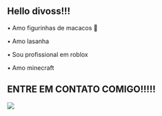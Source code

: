 ## Hello divoss!!! 

 • Amo figurinhas de macacos 🐒
 
 • Amo lasanha 
 
 • Sou profissional em roblox 

 • Amo minecraft 
 
## ENTRE EM CONTATO COMIGO!!!!!

![](https://media.tenor.com/52M2P0XtgQUAAAAi/roblox-dance.gif)

